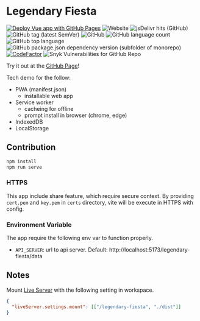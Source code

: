# Legendary Fiesta

[![Deploy Vue app with GitHub Pages](https://github.com/KleinChiu/legendary-fiesta/actions/workflows/vite-gh-pages.yml/badge.svg?branch=main)](https://github.com/KleinChiu/legendary-fiesta/actions/workflows/vite-gh-pages.yml)
![Website](https://img.shields.io/website?down_color=lightgrey&down_message=offline&up_color=blue&up_message=online&url=https%3A%2F%2Fkleinchiu.github.io%2Flegendary-fiesta%2F)
![jsDelivr hits (GitHub)](https://img.shields.io/jsdelivr/gh/hm/KleinChiu/legendary-fiesta)
![GitHub tag (latest SemVer)](https://img.shields.io/github/v/tag/KleinChiu/legendary-fiesta?sort=semver)
![GitHub](https://img.shields.io/github/license/KleinChiu/legendary-fiesta)
![GitHub language count](https://img.shields.io/github/languages/count/KleinChiu/legendary-fiesta)
![GitHub top language](https://img.shields.io/github/languages/top/KleinChiu/legendary-fiesta)
![GitHub package.json dependency version (subfolder of monorepo)](https://img.shields.io/github/package-json/dependency-version/KleinChiu/legendary-fiesta/vue)
[![CodeFactor](https://www.codefactor.io/repository/github/kleinchiu/legendary-fiesta/badge)](https://www.codefactor.io/repository/github/kleinchiu/legendary-fiesta)
![Snyk Vulnerabilities for GitHub Repo](https://img.shields.io/snyk/vulnerabilities/github/KleinChiu/legendary-fiesta)

Try it out at the [GitHub Page](https://kleinchiu.github.io/legendary-fiesta/)!

Tech demo for the follow:

- PWA (manifest.json)
  - installable web app
- Service worker
  - cacheing for offline
  - prompt install in browser (chrome, edge)
- IndexedDB
- LocalStorage

## Contribution

```sh
npm install
npm run serve
```

### HTTPS

This app include share feature, which require secure context.
By providing `cert.pem` and `key.pem` in `certs` directory, vite will be execute in HTTPS with config.

### Environment Variable

The app require the following env var to function properly.

- `API_SERVER`: url to api server. Default: http://localhost:5173/legendary-fiesta/data

## Notes

Mount [Live Server](https://marketplace.visualstudio.com/items?itemName=ritwickdey.LiveServer) with the following setting in workspace.

```json
{
  "liveServer.settings.mount": [["/legendary-fiesta", "./dist"]]
}
```
